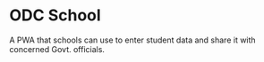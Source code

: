 # ODC School

A PWA that schools can use to enter student data and share it with concerned Govt. officials.